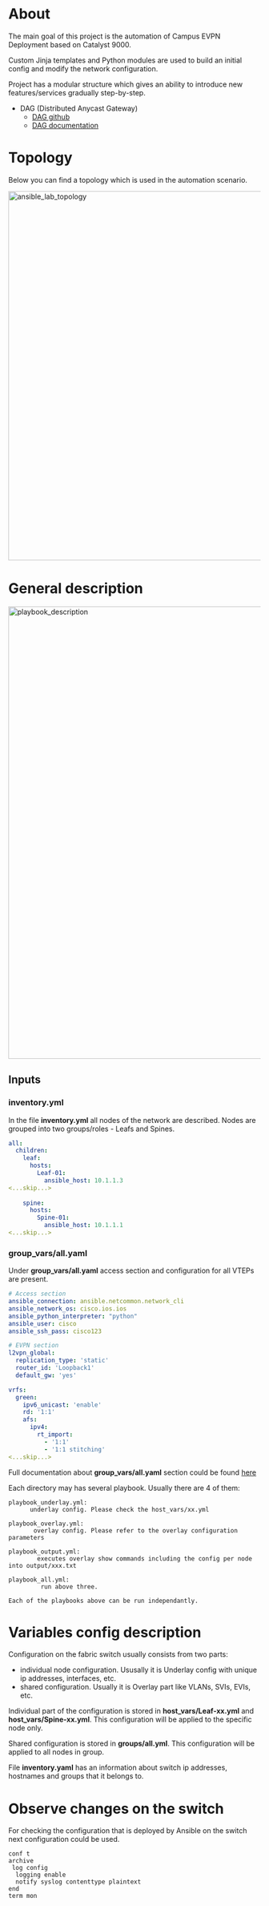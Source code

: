 # About #

The main goal of this project is the automation of Campus EVPN Deployment based on Catalyst 9000.

Custom Jinja templates and Python modules are used to build an initial config and modify the network configuration.

Project has a modular structure which gives an ability to introduce new features/services gradually step-by-step.

* DAG (Distributed Anycast Gateway)
  * [DAG github](https://github.com/Cat9kEVPN/cat9k-evpn-ansible/tree/releases/v2.x.x/dag)
  * [DAG documentation](https://cat9k-evpn-ansible.readthedocs.io/en/latest/input_dag.html)

# Topology #

Below you can find a topology which is used in the automation scenario.

<img width="737" alt="ansible_lab_topology" src="https://user-images.githubusercontent.com/99259970/155182099-7e5d98f4-8e4e-4b01-96a8-30b9badc5be2.png">

# General description #

<img width="903" alt="playbook_description" src="https://user-images.githubusercontent.com/99259970/172883945-3997d95b-3d6c-47f4-97ac-de0826b281c5.png">

## Inputs ##

### inventory.yml ###

In the file **inventory.yml** all nodes of the network are described. Nodes are grouped into two groups/roles - Leafs and Spines.

```yml
all:
  children:
    leaf:
      hosts:
        Leaf-01:
          ansible_host: 10.1.1.3
<...skip...>
          
    spine:
      hosts:
        Spine-01:
          ansible_host: 10.1.1.1
<...skip...>

```

### group_vars/all.yaml

Under **group_vars/all.yaml** access section and configuration for all VTEPs are present.

```yml
# Access section
ansible_connection: ansible.netcommon.network_cli
ansible_network_os: cisco.ios.ios
ansible_python_interpreter: "python"
ansible_user: cisco
ansible_ssh_pass: cisco123

# EVPN section
l2vpn_global:
  replication_type: 'static'
  router_id: 'Loopback1'
  default_gw: 'yes'

vrfs:
  green:
    ipv6_unicast: 'enable'
    rd: '1:1'
    afs:
      ipv4:
        rt_import: 
          - '1:1'
          - '1:1 stitching'
<...skip...>
```

Full documentation about **group_vars/all.yaml** section could be found [here]()

Each directory may has several playbook. Usually there are 4 of them:

```
playbook_underlay.yml:
      underlay config. Please check the host_vars/xx.yml

playbook_overlay.yml: 
       overlay config. Please refer to the overlay configuration parameters

playbook_output.yml:  
        executes overlay show commands including the config per node into output/xxx.txt

playbook_all.yml:      
         run above three.

Each of the playbooks above can be run independantly.
```

# Variables config description #

Configuration on the fabric switch usually consists from two parts:
- individual node configuration. Ususally it is Underlay config with unique ip addresses, interfaces, etc.
- shared configuration. Usually it is Overlay part like VLANs, SVIs, EVIs, etc.

Individual part of the configuration is stored in **host_vars/Leaf-xx.yml** and **host_vars/Spine-xx.yml**.
This configuration will be applied to the specific node only.

Shared configuration is stored in **groups/all.yml**.
This configuration will be applied to all nodes in group.

File **inventory.yaml** has an information about switch ip addresses, hostnames and groups that it belongs to.

# Observe changes on the switch #

For checking the configuration that is deployed by Ansible on the switch next configuration could be used.

```
conf t
archive
 log config
  logging enable
  notify syslog contenttype plaintext
end
term mon
```
